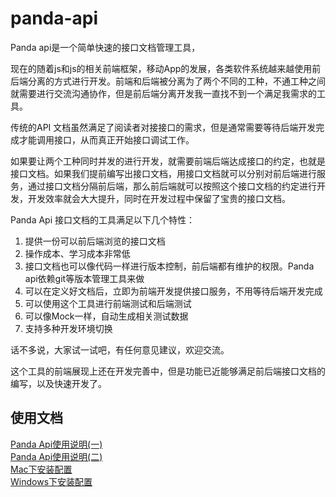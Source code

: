 # panda-api

Panda api是一个简单快速的接口文档管理工具，



现在的随着js和js的相关前端框架，移动App的发展，各类软件系统越来越使用前后端分离的方式进行开发。前端和后端被分离为了两个不同的工种，不通工种之间就需要进行交流沟通协作，但是前后端分离开发我一直找不到一个满足我需求的工具。

传统的API 文档虽然满足了阅读者对接接口的需求，但是通常需要等待后端开发完成才能调用接口，从而真正开始接口调试工作。

如果要让两个工种同时并发的进行开发，就需要前端后端达成接口的约定，也就是接口文档。如果我们提前编写出接口文档，用接口文档就可以分别对前后端进行服务，通过接口文档分隔前后端，那么前后端就可以按照这个接口文档的约定进行开发，开发效率就会大大提升，同时在开发过程中保留了宝贵的接口文档。


Panda Api 接口文档的工具满足以下几个特性：
1. 提供一份可以前后端浏览的接口文档
2. 操作成本、学习成本非常低
3. 接口文档也可以像代码一样进行版本控制，前后端都有维护的权限。Panda api依赖git等版本管理工具来做
4. 可以在定义好文档后，立即为前端开发提供接口服务，不用等待后端开发完成
5. 可以使用这个工具进行前端测试和后端测试
6. 可以像Mock一样，自动生成相关测试数据
7. 支持多种开发环境切换

话不多说，大家试一试吧，有任何意见建议，欢迎交流。

这个工具的前端展现上还在开发完善中，但是功能已近能够满足前后端接口文档的编写，以及快速开发了。

## 使用文档
[Panda Api使用说明(一)](https://www.debugmyself.com/p/2020/1/15/Panda-api%E4%BD%BF%E7%94%A8%E8%AF%B4%E6%98%8E/)  
[Panda Api使用说明(二)](https://www.debugmyself.com/p/2020/1/15/Panda-api%E9%AB%98%E7%BA%A7%E4%BD%BF%E7%94%A8%E8%AF%B4%E6%98%8E/)  
[Mac下安装配置](https://www.debugmyself.com/p/2020/1/17/Mac%E4%B8%8B%E5%AE%89%E8%A3%85Panda-Api/)  
[Windows下安装配置](https://www.debugmyself.com/p/2020/1/18/Windows%E4%B8%8B%E5%AE%89%E8%A3%85Panda-Api/)  
